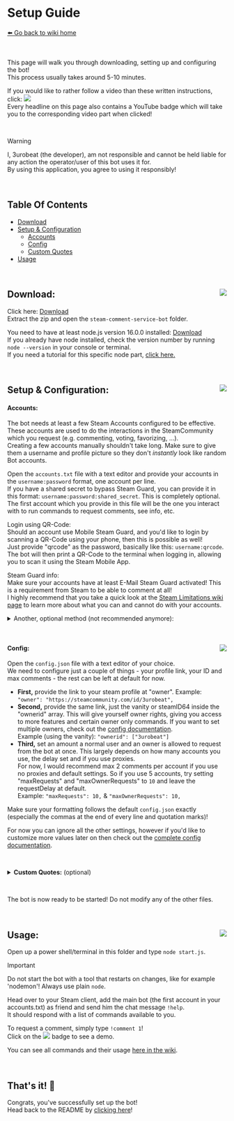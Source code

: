 # Setup Guide
[⬅️ Go back to wiki home](./#readme)

&nbsp;

This page will walk you through downloading, setting up and configuring the bot!  
This process usually takes around 5-10 minutes.  

If you would like to rather follow a video than these written instructions, click: <a href="https://youtu.be/8J78rC9Z28U" target="_blank"><img src="https://img.shields.io/badge/YouTube-Tutorial-red"></a>  
Every headline on this page also contains a YouTube badge which will take you to the corresponding video part when clicked!  

&nbsp;

> [!WARNING]
> I, 3urobeat (the developer), am not responsible and cannot be held liable for any action the operator/user of this bot uses it for.  
> By using this application, you agree to using it responsibly!  

&nbsp;

## Table Of Contents
- [Download](#download-)
- [Setup & Configuration](#setup--configuration-)
  - [Accounts](#accounts)
  - [Config](#config-)
  - [Custom Quotes](#custom-quotes)
- [Usage](#usage-)

&nbsp;

## Download: <a href="https://youtu.be/8J78rC9Z28U?t=45" target="_blank"><img align="right" src="https://img.shields.io/badge/YouTube-Tutorial%20section-red"></a>

Click here: [Download](https://github.com/3urobeat/steam-comment-service-bot/archive/master.zip)  
Extract the zip and open the `steam-comment-service-bot` folder.  
  
You need to have at least node.js version 16.0.0 installed: [Download](https://nodejs.org)  
If you already have node installed, check the version number by running `node --version` in your console or terminal.  
If you need a tutorial for this specific node part, [click here.](https://youtu.be/8J78rC9Z28U?t=60)  

&nbsp;

## Setup & Configuration: <a href="https://youtu.be/8J78rC9Z28U?t=125" target="_blank"><img align="right" src="https://img.shields.io/badge/YouTube-Tutorial%20section-red"></a>
#### Accounts:
The bot needs at least a few Steam Accounts configured to be effective.  
These accounts are used to do the interactions in the SteamCommunity which you request (e.g. commenting, voting, favorizing, ...).  
Creating a few accounts manually shouldn't take long. Make sure to give them a username and profile picture so they don't *instantly* look like random Bot accounts.  

Open the `accounts.txt` file with a text editor and provide your accounts in the `username:password` format, one account per line.  
If you have a shared secret to bypass Steam Guard, you can provide it in this format: `username:password:shared_secret`. This is completely optional.   
The first account which you provide in this file will be the one you interact with to run commands to request comments, see info, etc.  

Login using QR-Code:  
Should an account use Mobile Steam Guard, and you'd like to login by scanning a QR-Code using your phone, then this is possible as well!  
Just provide "qrcode" as the password, basically like this: `username:qrcode`.  
The bot will then print a QR-Code to the terminal when logging in, allowing you to scan it using the Steam Mobile App.

Steam Guard info:  
Make sure your accounts have at least E-Mail Steam Guard activated! This is a requirement from Steam to be able to comment at all!  
I highly recommend that you take a quick look at the [Steam Limitations wiki page](./steam_limitations.md) to learn more about what you can and cannot do with your accounts.

<details>
  <summary>Another, optional method (not recommended anymore):</summary>
  
  If you'd rather like to provide your accounts in an object notation (JSON), then empty the accounts.txt file and create a `logininfo.json` file.  
  Fill out the usernames and passwords of each bot account you want to use, following this object notation format:  
  ```json
  {
    "bot0": ["username0", "password0", "shared_secret"],
    "bot1": ["username1", "password1", "shared_secret"],
    "bot2": ["username2", "password2", "shared_secret"]
  }
  ```
  If you have a shared_secret then you can add it there too, otherwise just leave the brackets empty.  
  You can add more accounts by extending the list ("bot4": ["username4", "password4", "shared_secret"], etc...).  
    
  Make sure to **NOT** forget a comma after each line, **ONLY** the last line **MUST NOT** have a comma! (ignoring this will cause errors!)  

  This was the method of providing login credentials back in the day and is kept for backwards compatiblity.  
  It is not recommended anymore as the chance of making a syntax mistake is way higher and requires more effort to extend for lots of accounts.
</details>  
  
&nbsp;

#### Config: <a href="https://youtu.be/8J78rC9Z28U?t=181" target="_blank"><img align="right" src="https://img.shields.io/badge/YouTube-Tutorial%20section-red"></a> 
Open the `config.json` file with a text editor of your choice.  
We need to configure just a couple of things - your profile link, your ID and max comments - the rest can be left at default for now.

- **First,** provide the link to your steam profile at "owner". Example: `"owner": "https://steamcommunity.com/id/3urobeat",`
- **Second,** provide the same link, just the vanity or steamID64 inside the "ownerid" array. This will give yourself owner rights, giving you access to more features and certain owner only commands. If you want to set multiple owners, check out the [config documentation](./config_doc.md).  
Example (using the vanity): `"ownerid": ["3urobeat"]`
- **Third,** set an amount a normal user and an owner is allowed to request from the bot at once. This largely depends on how many accounts you use, the delay set and if you use proxies.  
For now, I would recommend max 2 comments per account if you use no proxies and default settings. So if you use 5 accounts, try setting "maxRequests" and "maxOwnerRequests" to `10` and leave the requestDelay at default.  
Example: `"maxRequests": 10,` & `"maxOwnerRequests": 10,`
  
Make sure your formatting follows the default `config.json` exactly (especially the commas at the end of every line and quotation marks)!

For now you can ignore all the other settings, however if you'd like to customize more values later on then check out the [complete config documentation](./config_doc.md).  

&nbsp;

<a id="custom-quotes"></a>
<details>
  <summary><strong>Custom Quotes:</strong> (optional)</summary>

  The bot comes with a default set of quotes which are randomly selected for each comment.  
  If you'd like to specify your own selection of quotes you can do so:  
    
  Open `quotes.txt` with a text editor. You can add as many quotes as you want, line by line.  
  Make sure to not leave a line empty as it can otherwise lead to errors.   
  The bot will choose a random quote for **every** comment. If you only provide one quote, the bot will only use that one for all comments.  

  You can also use comments that go over multiple lines (ASCII-Art, etc.).  
  To do that, just put a `\n` at the end of each line of the multi-line comment. Then move the next line of your comment behind the `\n` so that your multi line comment is **only one line** in your quotes.txt, with each line of the actual comment seperated by a `\n`.  

  > Example: `My cool comment: \nline1\nline2\nline3`  
</details>
  
&nbsp;

The bot is now ready to be started! Do not modify any of the other files.  

&nbsp;

## Usage: <a href="https://youtu.be/8J78rC9Z28U?t=239" target="_blank"><img align="right" src="https://img.shields.io/badge/YouTube-Tutorial%20section-red"></a>
Open up a power shell/terminal in this folder and type `node start.js`.  

> [!IMPORTANT]
> Do not start the bot with a tool that restarts on changes, like for example 'nodemon'! Always use plain `node`.  

Head over to your Steam client, add the main bot (the first account in your accounts.txt) as friend and send him the chat message `!help`.  
It should respond with a list of commands available to you.  

To request a comment, simply type `!comment 1`!  
Click on the <a href="https://youtu.be/8J78rC9Z28U?t=239" target="_blank"><img src="https://img.shields.io/badge/YouTube-Tutorial%20section-red"></a> badge to see a demo.  

You can see all commands and their usage [here in the wiki](./commands_doc.md).  

&nbsp;

## That's it! 🎉
Congrats, you've successfully set up the bot!  
Head back to the README by [clicking here](../..#setup-config-guide)!
